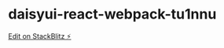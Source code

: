 # daisyui-react-webpack-tu1nnu

[Edit on StackBlitz ⚡️](https://stackblitz.com/edit/daisyui-react-webpack-tu1nnu)